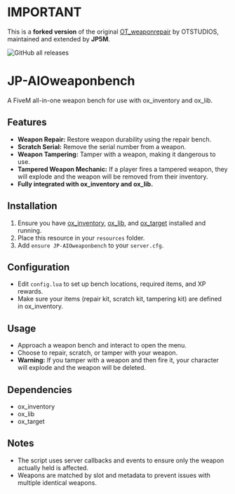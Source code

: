 # IMPORTANT

This is a **forked version** of the original [OT_weaponrepair](https://github.com/OTSTUDIOS/OT_weaponrepair) by OTSTUDIOS, maintained and extended by **JP5M**.

![GitHub all releases](https://img.shields.io/github/downloads/JP5M/JP-AIOweaponbench/total?style=flat-square)

# JP-AIOweaponbench

A FiveM all-in-one weapon bench for use with ox_inventory and ox_lib.

## Features

- **Weapon Repair:** Restore weapon durability using the repair bench.
- **Scratch Serial:** Remove the serial number from a weapon.
- **Weapon Tampering:** Tamper with a weapon, making it dangerous to use.
- **Tampered Weapon Mechanic:** If a player fires a tampered weapon, they will explode and the weapon will be removed from their inventory.
- **Fully integrated with ox_inventory and ox_lib.**

## Installation

1. Ensure you have [ox_inventory](https://github.com/overextended/ox_inventory), [ox_lib](https://github.com/overextended/ox_lib), and [ox_target](https://github.com/overextended/ox_target) installed and running.
2. Place this resource in your `resources` folder.
3. Add `ensure JP-AIOweaponbench` to your `server.cfg`.

## Configuration

- Edit `config.lua` to set up bench locations, required items, and XP rewards.
- Make sure your items (repair kit, scratch kit, tampering kit) are defined in ox_inventory.

## Usage

- Approach a weapon bench and interact to open the menu.
- Choose to repair, scratch, or tamper with your weapon.
- **Warning:** If you tamper with a weapon and then fire it, your character will explode and the weapon will be deleted.

## Dependencies

- ox_inventory
- ox_lib
- ox_target

## Notes

- The script uses server callbacks and events to ensure only the weapon actually held is affected.
- Weapons are matched by slot and metadata to prevent issues with multiple identical weapons.